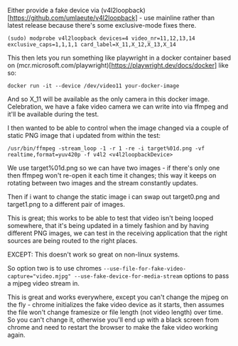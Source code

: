 Either provide a fake device via (v4l2loopback)[https://github.com/umlaeute/v4l2loopback] - use mainline rather than latest release because there's some exclusive-mode fixes there.

```
(sudo) modprobe v4l2loopback devices=4 video_nr=11,12,13,14 exclusive_caps=1,1,1,1 card_label=X_11,X_12,X_13,X_14
```

This then lets you run something like playwright in a docker container based on (mcr.microsoft.com/playwright)[https://playwright.dev/docs/docker] like so:
```
docker run -it --device /dev/video11 your-docker-image
```

And so X\_11 will be available as the only camera in this docker image. Celebration, we have a fake video camera we can write into via ffmpeg and it'll be available during the test.

I then wanted to be able to control when the image changed via a couple of static PNG image that i updated from within the test:

`/usr/bin/ffmpeg -stream_loop -1 -r 1 -re -i target%01d.png -vf realtime,format=yuv420p -f v4l2 <v4l2loopbackDevice>`

We use target%01d.png so we can have two images - if there's only one then ffmpeg won't re-open it each time it changes; this way it keeps on rotating between two images and the stream constantly updates.

Then if i want to change the static image i can swap out target0.png and target1.png to a different pair of images.

This is great; this works to be able to test that video isn't being looped somewhere, that it's being updated in a timely fashion and by having different PNG images, we can test in the receiving application that the right sources are being routed to the right places. 

EXCEPT: This doesn't work so great on non-linux systems.

So option two is to use chromes `--use-file-for-fake-video-capture="video.mjpg" --use-fake-device-for-media-stream` options to pass a mjpeg video stream in.

This is great and works everywhere, except you can't change the mjpeg on the fly - chrome initializes the fake video device as it starts, then assumes the file won't change framesize or file length (not video length) over time. So you can't change it, otherwise you'll end up with a black screen from chrome and need to restart the browser to make the fake video working again.
